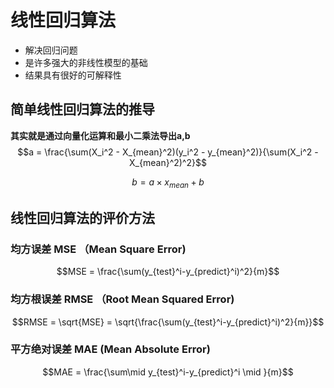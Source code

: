 # 线性回归算法 
- 解决回归问题
- 是许多强大的非线性模型的基础
- 结果具有很好的可解释性

## 简单线性回归算法的推导
**其实就是通过向量化运算和最小二乘法导出a,b**
$$a = \frac{\sum(X_i^2 - X_{mean}^2)(y_i^2 - y_{mean}^2)}{\sum(X_i^2 - X_{mean}^2)^2}$$

$$b = a \times x_{mean} + b$$

## 线性回归算法的评价方法
### 均方误差 MSE （Mean Square Error)
$$MSE = \frac{\sum(y_{test}^i-y_{predict}^i)^2}{m}$$

### 均方根误差 RMSE （Root Mean Squared Error)
$$RMSE = \sqrt{MSE} = \sqrt{\frac{\sum(y_{test}^i-y_{predict}^i)^2}{m}}$$

### 平方绝对误差 MAE (Mean Absolute Error)
$$MAE = \frac{\sum\mid y_{test}^i-y_{predict}^i \mid }{m}$$
